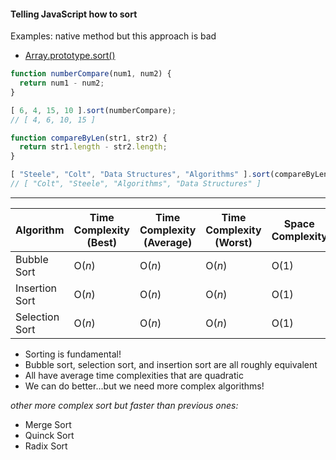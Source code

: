 #### Telling JavaScript how to sort
Examples: native method but this approach is bad
 - [Array.prototype.sort()](https://developer.mozilla.org/en-US/docs/Web/JavaScript/Reference/Global_Objects/Array/sort)
```js
function numberCompare(num1, num2) {
  return num1 - num2;
}

[ 6, 4, 15, 10 ].sort(numberCompare);
// [ 4, 6, 10, 15 ]
```

```js
function compareByLen(str1, str2) {
  return str1.length - str2.length;
}

[ "Steele", "Colt", "Data Structures", "Algorithms" ].sort(compareByLen);
// [ "Colt", "Steele", "Algorithms", "Data Structures" ]
```
---

| Algorithm | Time Complexity (Best) | Time Complexity (Average) | Time Complexity (Worst) | Space Complexity |
| --- | --- | --- | --- | --- |
| Bubble Sort | O(_n_) | O(_n_) | O(_n_) | O(1) |
| Insertion Sort | O(_n_) | O(_n_) | O(_n_) | O(1) |
| Selection Sort | O(_n_) | O(_n_) | O(_n_) | O(1) |

-   Sorting is fundamental!
-   Bubble sort, selection sort, and insertion sort are all roughly equivalent
-   All have average time complexities that are quadratic
-   We can do better...but we need more complex algorithms!

*other more complex sort but faster than previous ones:*
- Merge Sort 
- Quinck Sort 
- Radix Sort 

